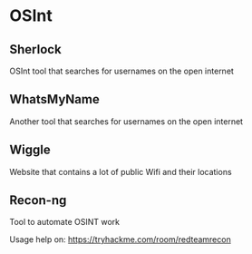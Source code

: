 # OSInt

## Sherlock

OSInt tool that searches for usernames on the open internet

## WhatsMyName

Another tool that searches for usernames on the open internet

## Wiggle

Website that contains a lot of public Wifi and their locations

## Recon-ng

Tool to automate OSINT work

Usage help on:
https://tryhackme.com/room/redteamrecon



